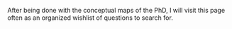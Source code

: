 After being done with the conceptual maps of the PhD, I will visit this page often as an organized wishlist of questions to search for.